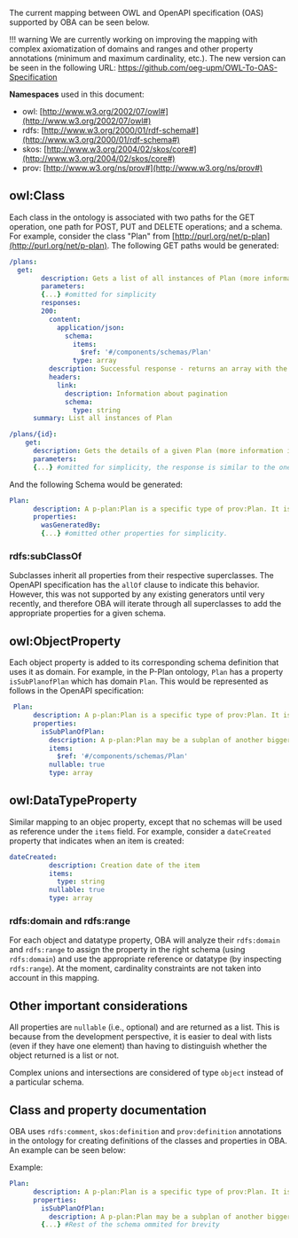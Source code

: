 The current mapping between OWL and OpenAPI specification (OAS) supported by OBA can be seen below.

!!! warning
    We are currently working on improving the mapping with complex axiomatization of domains and ranges and other property annotations (minimum and maximum cardinality, etc.). The new version can be seen in the following URL: https://github.com/oeg-upm/OWL-To-OAS-Specification

**Namespaces** used in this document:

  - owl: [http://www.w3.org/2002/07/owl#](http://www.w3.org/2002/07/owl#)
  - rdfs: [http://www.w3.org/2000/01/rdf-schema#](http://www.w3.org/2000/01/rdf-schema#)
  - skos: [http://www.w3.org/2004/02/skos/core#](http://www.w3.org/2004/02/skos/core#)
  - prov: [http://www.w3.org/ns/prov#](http://www.w3.org/ns/prov#)

## owl:Class

Each class in the ontology is associated with two paths for the GET operation, one path for POST, PUT and DELETE operations; and a schema. For example, consider the class "Plan" from [http://purl.org/net/p-plan](http://purl.org/net/p-plan). The following GET paths would be generated: 

```yaml
/plans:
  get:
        description: Gets a list of all instances of Plan (more information in http://purl.org/net/p-plan#Plan)
        parameters:
        {...} #omitted for simplicity
        responses:
        200:
          content:
            application/json:
              schema:
                items:
                  $ref: '#/components/schemas/Plan'
                type: array
          description: Successful response - returns an array with the instances of Plan.
          headers:
            link:
              description: Information about pagination
              schema:
                type: string
      summary: List all instances of Plan
```

```yaml
/plans/{id}:
    get:
      description: Gets the details of a given Plan (more information in http://purl.org/net/p-plan#Plan)
      parameters:
      {...} #omitted for simplicity, the response is similar to the one above
```
And the following Schema would be generated:

```yaml
Plan:
      description: A p-plan:Plan is a specific type of prov:Plan. It is composed of smaller steps that use and produce Variables.
      properties:
        wasGeneratedBy:
        {...} #omitted other properties for simplicity.
```

### rdfs:subClassOf

Subclasses inherit all properties from their respective superclasses. The OpenAPI specification has the `allOf` clause to indicate this behavior. However, this was not supported by any existing generators until very recently, and therefore OBA will iterate through all superclasses to add the appropriate properties for a given schema.

## owl:ObjectProperty

Each object property is added to its corresponding schema definition that uses it as domain. For example, in the P-Plan ontology, `Plan` has a property `isSubPlanofPlan` which has domain `Plan`. This would be represented as follows in the OpenAPI specification:

```yaml
 Plan:
      description: A p-plan:Plan is a specific type of prov:Plan. It is composed of smaller steps that use and produce Variables.
      properties:
        isSubPlanOfPlan:
          description: A p-plan:Plan may be a subplan of another bigger p-plan:Plan. p-plan:isSubPlanOfPlan is used to state the link among the two different plans. 
          items:
            $ref: '#/components/schemas/Plan'
          nullable: true
          type: array
```

## owl:DataTypeProperty

Similar mapping to an objec property, except that no schemas will be used as reference under the `items` field. For example, consider a `dateCreated` property that indicates when an item is created:

```yaml
dateCreated:
          description: Creation date of the item
          items:
            type: string
          nullable: true
          type: array
```

### rdfs:domain and rdfs:range

For each object and datatype property, OBA will analyze their `rdfs:domain` and `rdfs:range` to assign the property in the right schema (using `rdfs:domain`) and use the appropriate reference or datatype (by inspecting `rdfs:range`). At the moment, cardinality constraints are not taken into account in this mapping.


## Other important considerations

All properties are `nullable` (i.e., optional) and are returned as a list. This is because from the development perspective, it is easier to deal with lists (even if they have one element) than having to distinguish whether the object returned is a list or not.

Complex unions and intersections are considered of type `object` instead of a particular schema.

## Class and property documentation
OBA uses `rdfs:comment`, `skos:definition` and `prov:definition` annotations in the ontology for creating definitions of the classes and properties in OBA. An example can be seen below: 

Example:
```yaml
Plan:
      description: A p-plan:Plan is a specific type of prov:Plan. It is composed of smaller steps that use and produce Variables.
      properties:
        isSubPlanOfPlan:
          description: A p-plan:Plan may be a subplan of another bigger p-plan:Plan. p-plan:isSubPlanOfPlan is used to state the link among the two different plans. Note that if p1 is a p-plan:subPlan of p2, p1will not necessarily be a step of p2. A multistep will represent p1 in p2, and link to p1 with the p-plan.hasStepDecomposition relationship.
        {...} #Rest of the schema ommited for brevity
```


